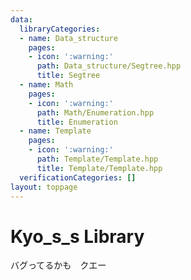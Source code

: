 ```yaml
---
data:
  libraryCategories:
  - name: Data_structure
    pages:
    - icon: ':warning:'
      path: Data_structure/Segtree.hpp
      title: Segtree
  - name: Math
    pages:
    - icon: ':warning:'
      path: Math/Enumeration.hpp
      title: Enumeration
  - name: Template
    pages:
    - icon: ':warning:'
      path: Template/Template.hpp
      title: Template/Template.hpp
  verificationCategories: []
layout: toppage
---
```

# Kyo_s_s Library
バグってるかも　クエー
